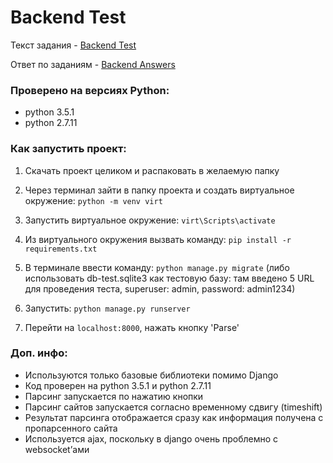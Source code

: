 Backend Test
===============
Текст задания - [Backend Test](https://github.com/thakryptex/backend_test/blob/master/Backend_Test.pdf)

Ответ по заданиям - [Backend Answers](https://github.com/thakryptex/backend_test/blob/master/Backend_Answers.pdf)

### Проверено на версиях Python:
* python 3.5.1
* python 2.7.11

### Как запустить проект:

1. Скачать проект целиком и распаковать в желаемую папку

2. Через терминал зайти в папку проекта и создать виртуальное окружение: `python -m venv virt`

3. Запустить виртуальное окружение: `virt\Scripts\activate`

4. Из виртуального окружения вызвать команду: `pip install -r requirements.txt`

5. В терминале ввести команду: `python manage.py migrate` (либо использовать db-test.sqlite3 как тестовую базу: там введено 5 URL для проведения теста, superuser: admin, password: admin1234)

6. Запустить: `python manage.py runserver`

7. Перейти на `localhost:8000`, нажать кнопку 'Parse'


### Доп. инфо:
* Используются только базовые библиотеки помимо Django
* Код проверен на python 3.5.1 и python 2.7.11
* Парсинг запускается по нажатию кнопки
* Парсинг сайтов запускается согласно временному сдвигу (timeshift)
* Результат парсинга отображается сразу как информация получена с пропарсенного сайта
* Используется ajax, поскольку в django очень проблемно с websocket’ами